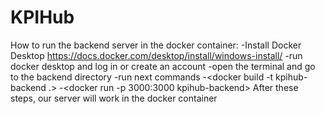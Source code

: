 # KPIHub
How to run the backend server in the docker container:
-Install Docker Desktop https://docs.docker.com/desktop/install/windows-install/
-run docker desktop and log in or create an account
-open the terminal and go to the backend directory
-run next commands
-<docker build -t kpihub-backend .>
-<docker run -p 3000:3000 kpihub-backend>
After these steps, our server will work in the docker container
